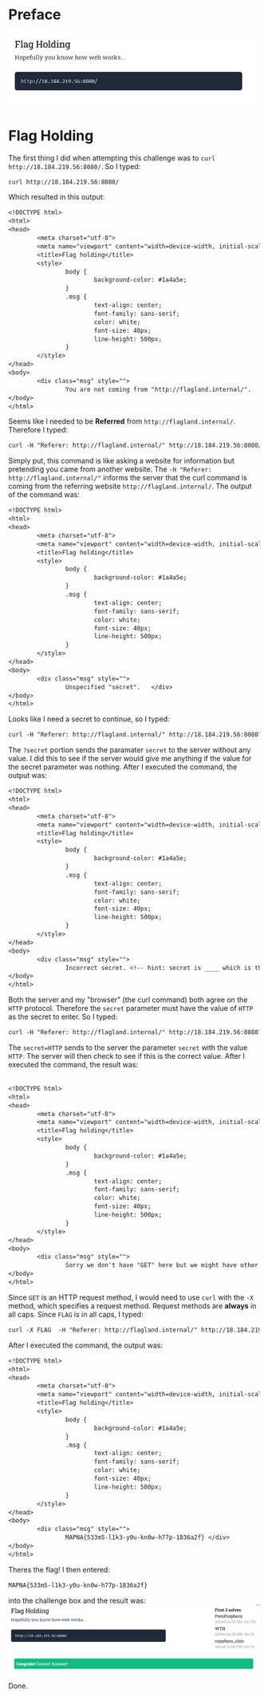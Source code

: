 # Preface
![](../images/flagholding.png)
# Flag Holding
The first thing I did when attempting this challenge was to `curl` `http://18.184.219.56:8080/`. So I typed:

```txt
curl http://18.184.219.56:8080/
```
Which resulted in this output:

```txt
<!DOCTYPE html>
<html>
<head>
        <meta charset="utf-8">
        <meta name="viewport" content="width=device-width, initial-scale=1">
        <title>Flag holding</title>
        <style>
                body {
                        background-color: #1a4a5e;
                }
                .msg {
                        text-align: center;
                        font-family: sans-serif;
                        color: white;
                        font-size: 40px;
                        line-height: 500px;
                }
        </style>
</head>
<body>
        <div class="msg" style="">
                You are not coming from "http://flagland.internal/".    </div>
</body>
</html>
```
Seems like I needed to be **Referred** from `http://flagland.internal/`. Therefore I typed:

```txt
curl -H "Referer: http://flagland.internal/" http://18.184.219.56:8080/
```
Simply put, this command is like asking a website for information but pretending you came from another website. The `-H "Referer: http://flagland.internal/"` informs the server that the curl command is coming from the referring website `http://flagland.internal/`. The output of the command was:
```txt
<!DOCTYPE html>
<html>
<head>
        <meta charset="utf-8">
        <meta name="viewport" content="width=device-width, initial-scale=1">
        <title>Flag holding</title>
        <style>
                body {
                        background-color: #1a4a5e;
                }
                .msg {
                        text-align: center;
                        font-family: sans-serif;
                        color: white;
                        font-size: 40px;
                        line-height: 500px;
                }
        </style>
</head>
<body>
        <div class="msg" style="">
                Unspecified "secret".   </div>
</body>
</html>
```
Looks like I need a secret to continue, so I typed:
```txt
curl -H "Referer: http://flagland.internal/" http://18.184.219.56:8080?secret  
```
The `?secret` portion sends the paramater `secret` to the server without any value. I did this to see if the server would give me anything if the value for the secret parameter was nothing. After I executed the command, the output was:
```txt
<!DOCTYPE html>
<html>
<head>
        <meta charset="utf-8">
        <meta name="viewport" content="width=device-width, initial-scale=1">
        <title>Flag holding</title>
        <style>
                body {
                        background-color: #1a4a5e;
                }
                .msg {
                        text-align: center;
                        font-family: sans-serif;
                        color: white;
                        font-size: 40px;
                        line-height: 500px;
                }
        </style>
</head>
<body>
        <div class="msg" style="">
                Incorrect secret. <!-- hint: secret is ____ which is the name of the protocol that both this server and your browser agrees on... -->   </div>
</body>
</html>
```
Both the server and my "browser" (the curl command) both agree on the `HTTP` protocol. Therefore the `secret` parameter must have the value of `HTTP` as the secret to enter. So I typed:
```txt
curl -H "Referer: http://flagland.internal/" http://18.184.219.56:8080?secret=HTTP
```
The `secret=HTTP` sends to the server the parameter `secret` with the value `HTTP`. The server will then check to see if this is the correct value. After I executed the command, the result was:
```txt

<!DOCTYPE html>
<html>
<head>
        <meta charset="utf-8">
        <meta name="viewport" content="width=device-width, initial-scale=1">
        <title>Flag holding</title>
        <style>
                body {
                        background-color: #1a4a5e;
                }
                .msg {
                        text-align: center;
                        font-family: sans-serif;
                        color: white;
                        font-size: 40px;
                        line-height: 500px;
                }
        </style>
</head>
<body>
        <div class="msg" style="">
                Sorry we don't have "GET" here but we might have other things like "FLAG".      </div>
</body>
</html>
```
Since `GET` is an HTTP request method, I would need to use `curl` with the `-X` method, which specifies a request method. Request methods are **always** in all caps. Since `FLAG` is in all caps, I typed:
```txt
curl -X FLAG  -H "Referer: http://flagland.internal/" http://18.184.219.56:8080?secret=HTTP
```
After I executed the command, the output was:
```txt
<!DOCTYPE html>
<html>
<head>
        <meta charset="utf-8">
        <meta name="viewport" content="width=device-width, initial-scale=1">
        <title>Flag holding</title>
        <style>
                body {
                        background-color: #1a4a5e;
                }
                .msg {
                        text-align: center;
                        font-family: sans-serif;
                        color: white;
                        font-size: 40px;
                        line-height: 500px;
                }
        </style>
</head>
<body>
        <div class="msg" style="">
                MAPNA{533m5-l1k3-y0u-kn0w-h77p-1836a2f} </div>
</body>
</html>
```
Theres the flag! I then entered:
```txt
MAPNA{533m5-l1k3-y0u-kn0w-h77p-1836a2f}
```
into the challenge box and the result was:
![](../images/flag-holding-part-5.png)

Done.
